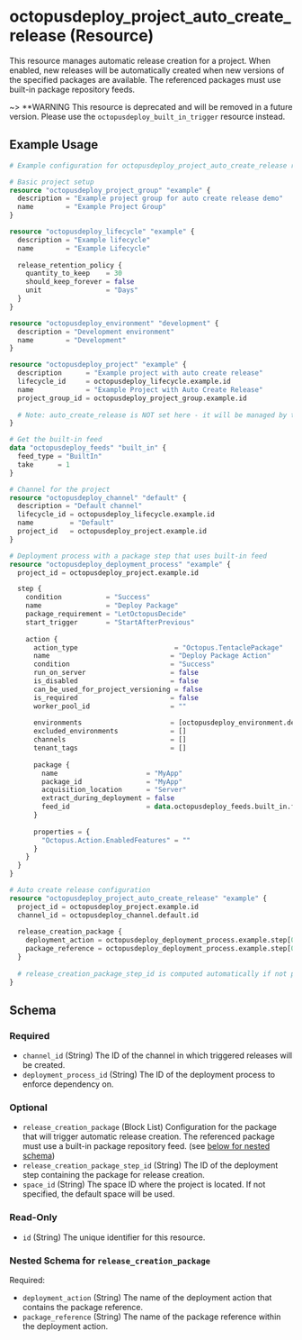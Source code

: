 ﻿---
page_title: "octopusdeploy_project_auto_create_release Resource - terraform-provider-octopusdeploy"
subcategory: ""
description: |-
  This resource manages automatic release creation for a project. When enabled, new releases will be automatically created when new versions of the specified packages are available. The referenced packages must use built-in package repository feeds.
---

# octopusdeploy_project_auto_create_release (Resource)

This resource manages automatic release creation for a project. When enabled, new releases will be automatically created when new versions of the specified packages are available. The referenced packages must use built-in package repository feeds.

~> **WARNING This resource is deprecated and will be removed in a future version. Please use the `octopusdeploy_built_in_trigger` resource instead.

## Example Usage

```terraform
# Example configuration for octopusdeploy_project_auto_create_release resource

# Basic project setup
resource "octopusdeploy_project_group" "example" {
  description = "Example project group for auto create release demo"
  name        = "Example Project Group"
}

resource "octopusdeploy_lifecycle" "example" {
  description = "Example lifecycle"
  name        = "Example Lifecycle"
  
  release_retention_policy {
    quantity_to_keep    = 30
    should_keep_forever = false
    unit                = "Days"
  }
}

resource "octopusdeploy_environment" "development" {
  description = "Development environment"
  name        = "Development"
}

resource "octopusdeploy_project" "example" {
  description      = "Example project with auto create release"
  lifecycle_id     = octopusdeploy_lifecycle.example.id
  name             = "Example Project with Auto Create Release"
  project_group_id = octopusdeploy_project_group.example.id
  
  # Note: auto_create_release is NOT set here - it will be managed by the separate resource
}

# Get the built-in feed
data "octopusdeploy_feeds" "built_in" {
  feed_type = "BuiltIn"
  take      = 1
}

# Channel for the project
resource "octopusdeploy_channel" "default" {
  description = "Default channel"
  lifecycle_id = octopusdeploy_lifecycle.example.id
  name         = "Default"
  project_id   = octopusdeploy_project.example.id
}

# Deployment process with a package step that uses built-in feed
resource "octopusdeploy_deployment_process" "example" {
  project_id = octopusdeploy_project.example.id

  step {
    condition           = "Success"
    name                = "Deploy Package"
    package_requirement = "LetOctopusDecide"
    start_trigger       = "StartAfterPrevious"
    
    action {
      action_type                        = "Octopus.TentaclePackage"
      name                              = "Deploy Package Action"
      condition                         = "Success"
      run_on_server                     = false
      is_disabled                       = false
      can_be_used_for_project_versioning = false
      is_required                       = false
      worker_pool_id                    = ""
      
      environments                      = [octopusdeploy_environment.development.id]
      excluded_environments             = []
      channels                          = []
      tenant_tags                       = []
      
      package {
        name                      = "MyApp"
        package_id                = "MyApp"
        acquisition_location      = "Server"
        extract_during_deployment = false
        feed_id                   = data.octopusdeploy_feeds.built_in.feeds[0].id
      }
      
      properties = {
        "Octopus.Action.EnabledFeatures" = ""
      }
    }
  }
}

# Auto create release configuration
resource "octopusdeploy_project_auto_create_release" "example" {
  project_id = octopusdeploy_project.example.id
  channel_id = octopusdeploy_channel.default.id
  
  release_creation_package {
    deployment_action = octopusdeploy_deployment_process.example.step[0].action[0].name
    package_reference = octopusdeploy_deployment_process.example.step[0].action[0].package[0].name
  }
  
  # release_creation_package_step_id is computed automatically if not provided
}
```

<!-- schema generated by tfplugindocs -->
## Schema

### Required

- `channel_id` (String) The ID of the channel in which triggered releases will be created.
- `deployment_process_id` (String) The ID of the deployment process to enforce dependency on.

### Optional

- `release_creation_package` (Block List) Configuration for the package that will trigger automatic release creation. The referenced package must use a built-in package repository feed. (see [below for nested schema](#nestedblock--release_creation_package))
- `release_creation_package_step_id` (String) The ID of the deployment step containing the package for release creation.
- `space_id` (String) The space ID where the project is located. If not specified, the default space will be used.

### Read-Only

- `id` (String) The unique identifier for this resource.

<a id="nestedblock--release_creation_package"></a>
### Nested Schema for `release_creation_package`

Required:

- `deployment_action` (String) The name of the deployment action that contains the package reference.
- `package_reference` (String) The name of the package reference within the deployment action.
